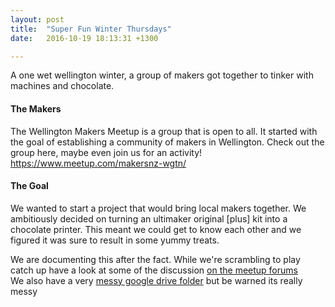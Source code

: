 ```yaml
---
layout: post
title:  "Super Fun Winter Thursdays"
date:   2016-10-19 18:13:31 +1300

---
```

A one wet wellington winter, a group of makers got together to tinker with machines and chocolate. 

#### The Makers
The Wellington Makers Meetup is a group that is open to all. It started with the goal of establishing a community of makers in Wellington. Check out the group here, maybe even join us for an activity! https://www.meetup.com/makersnz-wgtn/

#### The Goal
We wanted to start a project that would bring local makers together. We ambitiously decided on turning an ultimaker original [plus] kit into a chocolate printer. This meant we could get to know each other and we figured it was sure to result in some yummy treats.

We are documenting this after the fact. While we're scrambling to play catch up have a look at some of the discussion [on the meetup forums](https://www.meetup.com/makersnz-wgtn/messages/boards/thread/49856617)  
We also have a very [messy google drive folder](https://drive.google.com/drive/folders/0Bwhcg9j8_xowNTNCcG5oVEFyVFU?usp=sharing) but be warned its really messy
